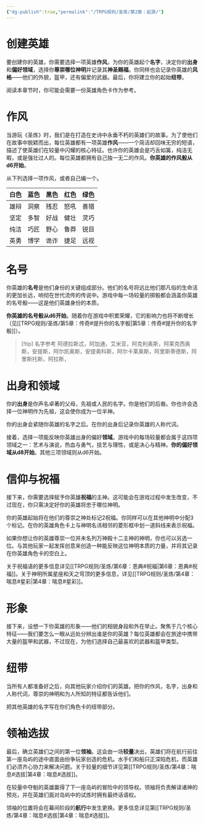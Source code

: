 ```yaml
---
{"dg-publish":true,"permalink":"/TRPG规则/圣炼/第2章：起源/"}
---
```


# 创建英雄
要创建你的英雄，你需要选择一项英雄**作风**，为你的英雄起个**名字**，决定你的**出身**和**偏好领域**，选择你**尊崇哪位神明**并记录其**神圣赐福**。你同样也会记录你英雄的**风格**——他们的外貌，盔甲，还有偏爱的武器。最后，你将建立你的起始**纽带**。

阅读本章节时，你可能会需要一份英雄角色卡作为参考。

# 作风
当游玩《圣炼》时，我们是在打造在史诗中永垂不朽的英雄们的故事。为了使他们在故事中脱颖而出，每位英雄都有一项英雄**作风**——一个简洁却回味无穷的短语，描述了使英雄们在较量中闪耀的核心特征。也许你的英雄会是巧舌如簧，纯洁无暇，或是强壮过人的。每位英雄都拥有自己独一无二的作风。**你英雄的作风骰从d6开始**。

从下列选择一项作风，或者自己编一个。

| 白色  | 蓝色  | 黑色  | 红色  | 绿色  |
| --- | --- | --- | --- | --- |
| 雄辩  | 洞察  | 残忍  | 怒吼  | 善猎  |
| 坚定  | 多智  | 好战  | 健壮  | 灵巧  |
| 纯洁  | 巧匠  | 野心  | 鲁莽  | 锐目  |
| 英勇  | 博学  | 诡诈  | 捷足  | 远视  |


# 名号
你英雄的**名号**是他们身份的关键组成部分。他们的名号将远比他们那凡俗的生命活的更加长远，响彻在世代流传的传说中。游戏中每一场较量的掷骰都会涵盖你英雄的名号骰——这是他们英雄身份的本质。  
  
**你英雄的名号骰从d6开始**。随着你在游戏中积累荣耀，它的影响力也将不断增长（见[[TRPG规则/圣炼/第5章：传奇#提升你的名字骰\|第5章：传奇#提升你的名字骰]]）。  
  

> [!tip] 名字参考
> 阿德拉斯忒，阿加通，艾米亚，阿克利奥斯，阿莱克西奥斯，安提斯，阿尔凯奥斯，安提奥科斯，阿尔卡莱奥斯，阿里斯蒂德斯，阿里斯托斯，阿拉斯，


# 出身和领域  
你的**出身**是你声名卓著的父母，先祖或人民的名字。你是他们的后裔。你也许会选择一位神明作为先祖，这会使你成为一位半神。  
  
你的出身会紧随你英雄的名字之后。在你的出身后记录你英雄的人称代词。  
  
接着，选择一项能反映你英雄出身的偏好**领域**。游戏中的每场较量都会属于这四项领域之一：艺术与演说，热血与勇气，技艺与理性，或是决心与精神。**你的偏好领域从d8开始**。其他三项领域则从d6开始。

# 信仰与祝福
接下来，你需要选择赋予你英雄**祝福**的主神。这可能会在游戏过程中发生改变，不过现在，你只需决定好你的英雄将忠于哪位神明。

你的英雄起始将在他们的尊崇之神处标记2祝福。你同样可以在其他神明中分配3个标记。在你的英雄角色卡上与神明名讳相邻的菱形框中划一道斜线来表示祝福。  
  
如果你想让你的英雄尊崇一位并未名列万神殿十二主神的神明，你也可以另选一位。与其他玩家一起发挥创意来创造一种能反映这位神明本质的力量，并将其记录在你英雄角色卡的空白上。  
  
关于祝福语的更多信息详见[[TRPG规则/圣炼/第6章：恩典#祝福\|第6章：恩典#祝福]]。关于神明所属星座和天之穹顶的更多信息，详见[[TRPG规则/圣炼/第4章：喘息#星彩\|第4章：喘息#星彩]]。

# 形象
接下来，设想一下你英雄的形象——他们的相貌身段和外在举止。聚焦于几个核心特征——我们要怎么一眼从远处分辨出谁是你的英雄？每位英雄都会在旅途中携带大量的盔甲和武器，不过现在，为他们选择自己最喜欢的武器和盔甲类型。

# 纽带
当所有人都准备好之后，向其他玩家介绍你们的英雄。把你的作风，名字，出身和人称代词，尊崇的神明和为人所知的特征都告诉他们。  
  
把其他英雄的名字写在你们角色卡的纽带部分。

# 领袖选拔
最后，确立英雄们之间的第一位**领袖**。这会由一场**较量**决出，英雄们将在航行前往第一座岛屿的途中直面由纷争玩家创造的危机。水手们和船只正深陷危机，而英雄们必须齐心协力来解决问题。关于较量的细节详见第[[TRPG规则/圣炼/第4章：喘息#选拔\|第4章：喘息#选拔]]。  

在较量中夺魁的英雄赢得了下一座岛屿的冒险中的领导权。领袖将负责解读诸神的预兆，并在英雄们面对岛屿中的试炼时拥有最终话语权。  

领袖的位置将会在幕间阶段的**航行**中发生更换。更多信息详见第[[TRPG规则/圣炼/第4章：喘息#选拔\|第4章：喘息#选拔]]。